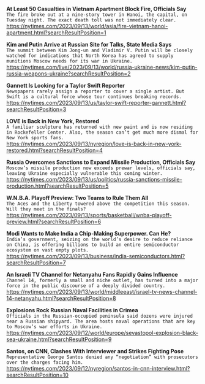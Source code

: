**At Least 50 Casualties in Vietnam Apartment Block Fire, Officials Say**\
`The fire broke out at a nine-story tower in Hanoi, the capital, on Tuesday night. The exact death toll was not immediately clear.`\
https://nytimes.com/2023/09/13/world/asia/fire-vietnam-hanoi-apartment.html?searchResultPosition=1

**Kim and Putin Arrive at Russian Site for Talks, State Media Says**\
`The summit between Kim Jong-un and Vladimir V. Putin will be closely watched for indications that North Korea has agreed to supply munitions Moscow needs for its war in Ukraine.`\
https://nytimes.com/live/2023/09/13/world/russia-ukraine-news/kim-putin-russia-weapons-ukraine?searchResultPosition=2

**Gannett Is Looking for a Taylor Swift Reporter**\
`Newspapers rarely assign a reporter to cover a single artist. But Swift is a cultural force whose tour continues breaking records.`\
https://nytimes.com/2023/09/13/us/taylor-swift-reporter-gannett.html?searchResultPosition=3

**LOVE is Back in New York, Restored**\
`A familiar sculpture has returned with new paint and is now residing in Rockefeller Center. Also, the season can’t get much more dismal for New York sports fans.`\
https://nytimes.com/2023/09/13/nyregion/love-is-back-in-new-york-restored.html?searchResultPosition=4

**Russia Overcomes Sanctions to Expand Missile Production, Officials Say**\
`Moscow’s missile production now exceeds prewar levels, officials say, leaving Ukraine especially vulnerable this coming winter.`\
https://nytimes.com/2023/09/13/us/politics/russia-sanctions-missile-production.html?searchResultPosition=5

**W.N.B.A. Playoff Preview: Two Teams to Rule Them All**\
`The Aces and the Liberty towered above the competition this season. Will they meet in the finals?`\
https://nytimes.com/2023/09/13/sports/basketball/wnba-playoff-preview.html?searchResultPosition=6

**Modi Wants to Make India a Chip-Making Superpower. Can He?**\
`India’s government, seizing on the world’s desire to reduce reliance on China, is offering billions to build an entire semiconductor ecosystem on vast empty plots.`\
https://nytimes.com/2023/09/13/business/india-semiconductors.html?searchResultPosition=7

**An Israeli TV Channel for Netanyahu Fans Rapidly Gains Influence**\
`Channel 14, formerly a small and niche outlet, has turned into a major force in the public discourse of a deeply divided country.`\
https://nytimes.com/2023/09/13/world/middleeast/israel-tv-news-channel-14-netanyahu.html?searchResultPosition=8

**Explosions Rock Russian Naval Facilities in Crimea**\
`Officials in the Russian-occupied peninsula said dozens were injured near a Russian shipyard. The area hosts naval operations that are key to Moscow’s war efforts in Ukraine.`\
https://nytimes.com/2023/09/12/world/europe/sevastopol-explosion-black-sea-ukraine.html?searchResultPosition=9

**Santos, on CNN, Clashes With Interviewer and Strikes Fighting Pose**\
`Representative George Santos denied any “negotiation” with prosecutors over the charges facing him.`\
https://nytimes.com/2023/09/12/nyregion/santos-in-cnn-interview.html?searchResultPosition=10


